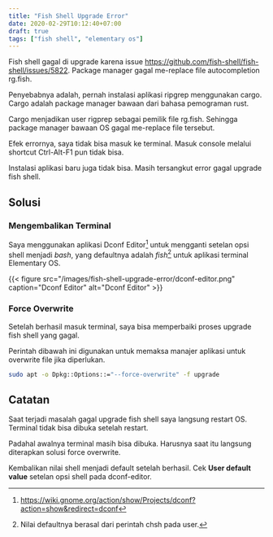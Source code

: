 ```yaml
---
title: "Fish Shell Upgrade Error"
date: 2020-02-29T10:12:40+07:00
draft: true
tags: ["fish shell", "elementary os"]
---
```


Fish shell gagal di upgrade karena issue https://github.com/fish-shell/fish-shell/issues/5822. Package manager gagal me-replace file autocompletion rg.fish. 

Penyebabnya adalah, pernah instalasi aplikasi ripgrep menggunakan cargo. Cargo adalah package manager bawaan dari bahasa pemograman rust. 

Cargo menjadikan user rigprep sebagai pemilik file rg.fish. Sehingga package manager bawaan OS gagal me-replace file tersebut.

Efek errornya, saya tidak bisa masuk ke terminal. Masuk console melalui shortcut Ctrl-Alt-F1 pun tidak bisa.

Instalasi aplikasi baru juga tidak bisa. Masih tersangkut error gagal upgrade fish shell.

## Solusi

### Mengembalikan Terminal

Saya menggunakan aplikasi Dconf Editor[^1] untuk mengganti setelan opsi shell menjadi _bash_, yang defaultnya adalah _fish_[^2] untuk aplikasi terminal Elementary OS. 

[^1]: https://wiki.gnome.org/action/show/Projects/dconf?action=show&redirect=dconf

[^2]: Nilai defaultnya berasal dari perintah chsh pada user.

{{< figure src="/images/fish-shell-upgrade-error/dconf-editor.png" caption="Dconf Editor" alt="Dconf Editor" >}}

### Force Overwrite

Setelah berhasil masuk terminal, saya bisa memperbaiki proses upgrade fish shell yang gagal.

Perintah dibawah ini digunakan untuk memaksa manajer aplikasi untuk overwrite file jika diperlukan.

```bash
sudo apt -o Dpkg::Options::="--force-overwrite" -f upgrade
```

## Catatan

Saat terjadi masalah gagal upgrade fish shell saya langsung restart OS. Terminal tidak bisa dibuka setelah restart.

Padahal awalnya terminal masih bisa dibuka. Harusnya saat itu langsung diterapkan solusi force overwrite.

Kembalikan nilai shell menjadi default setelah berhasil. Cek **User default value** setelan opsi shell pada dconf-editor.

